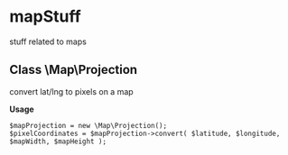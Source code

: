 mapStuff
========

stuff related to maps

Class \Map\Projection
---------------------

convert lat/lng to pixels on a map

**Usage**

```
$mapProjection = new \Map\Projection();
$pixelCoordinates = $mapProjection->convert( $latitude, $longitude, $mapWidth, $mapHeight );
```

